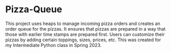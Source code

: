 # Pizza-Queue
This project uses heaps to manage incoming pizza orders and creates an order queue for the pizzas.
It ensures that pizzas are prepared in a way that those with earlier time stamps are prepared first.
Users can customize their pizzas by adding certain toppings, sizes, prices, etc. This was created for
my Intermediate Python class in Spring 2023.
